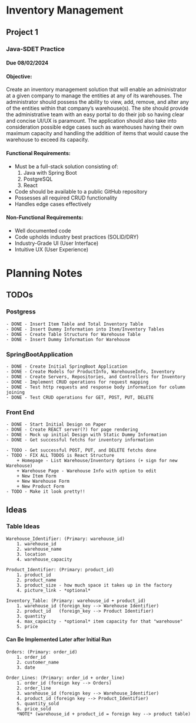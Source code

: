 # Inventory Management

## Project 1
### Java-SDET Practice
####  Due 08/02/2024

#### Objective:

Create an inventory management solution that will enable an administrator at a given
company to manage the entities at any of its warehouses. The administrator should possess the
ability to view, add, remove, and alter any of the entities within that company’s warehouse(s).
The site should provide the administrative team with an easy portal to do their job so having
clear and concise UI/UX is paramount. The application should also take into consideration
possible edge cases such as warehouses having their own maximum capacity and handling the
addition of items that would cause the warehouse to exceed its capacity.

#### Functional Requirements:
 * Must be a full-stack solution consisting of:
   1. Java with Spring Boot
   2. PostgreSQL
   3. React
 * Code should be available to a public GitHub repository
 * Possesses all required CRUD functionality
 * Handles edge cases effectively
#### Non-Functional Requirements:
 * Well documented code
 * Code upholds industry best practices (SOLID/DRY)
 * Industry-Grade UI (User Interface)
 * Intuitive UX (User Experience)

# Planning Notes
## TODOs

### Postgress
    - DONE - Insert Item Table and Total Inventory Table
    - DONE - Insert Dummy Information into Item/Inventory Tables
    - DONE - Create Table Structure for Warehouse Table
    - DONE - Insert Dummy Information for Warehouse

### SpringBootApplication
    - DONE - Create Initial SpringBoot Application
    - DONE - Create Models for ProductInfo, WarehouseInfo, Inventory
    - DONE - Create Servers, Repositories, and Controllers for Inventory
    - DONE - Implement CRUD operations for request mapping
    - DONE - Test http requests and response body information for column joining
    - DONE - Test CRUD operations for GET, POST, PUT, DELETE
    
### Front End
    - DONE - Start Initial Design on Paper
    - DONE - Create REACT server(?) for page rendering
    - DONE - Mock up initial Design with Static Dummy Information
    - DONE - Get successful fetchs for inventory information

    - TODO - Get successful POST, PUT, and DELETE fetchs done
    - TODO - FIX ALL TODOS is React Structure
        + Homepage - List Warehouse/Inventory Options (+ sign for new Warehouse)
        + Warehouse Page - Warehouse Info with option to edit
        + New Item Form
        + New Warehouse Form
        + New Product Form
    - TODO - Make it look pretty!!



## Ideas

### Table Ideas
    Warehouse_Identifier: (Primary: warehouse_id)
        1. warehouse_id
        2. warehouse_name
        3. location
        4. warehouse_capacity

    Product_Identifier: (Primary: product_id)
        1. product_id
        2. product_name
        3. product_size - how much space it takes up in the factory
        4. picture_link - *optional*

    Inventory_Table: (Primary: warehouse_id + product_id)
        1. warehouse_id (foreign_key --> Warehouse Identifier)   
        2. product_id   (foreign_key --> Product Identifier)
        3. quantity
        4. max_capacity - *optional* item capacity for that "warehouse"
        5. price

#### Can Be Implemented Later after Initial Run
    Orders: (Primary: order_id)
        1. order_id
        2. customer_name
        3. date

    Order_Lines: (Primary: order_id + order_line)
        1. order_id (foreign key --> Orders)
        2. order_line
        3. warehouse_id (foreign key --> Warehouse_Identifier)
        4. product_id (foreign key --> Product_Identifier)
        5. quantity_sold
        6. price_sold
        *NOTE* (warehouse_id + product_id = foreign key --> product table)

